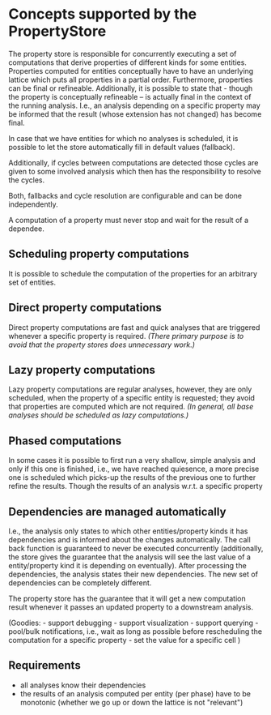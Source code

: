 # Concepts supported by the PropertyStore

The property store is responsible for concurrently executing a set of computations that derive  properties of different kinds for some entities.
Properties computed for entities conceptually have to have an underlying lattice which puts all properties in a partial order. Furthermore, properties can be final or refineable. Additionally, it is possible to state that - though the property is conceptually refineable – is actually final in the context of the running analysis. I.e., an analysis depending on a specific property may be informed that the result (whose extension has not changed) has become final.

In case that we have entities for which no analyses is scheduled, it is possible to let the store automatically fill in default values (fallback).

Additionally, if cycles between computations are detected those cycles are given to some involved analysis which then has the responsibility to resolve the cycles.

Both, fallbacks and cycle resolution are configurable and can be done independently.

A computation of a property must never stop and wait for the result of a dependee.

## Scheduling property computations
It is possible to schedule the computation of the properties for an arbitrary set of entities.

## Direct property computations
Direct property computations are fast and quick analyses that are triggered whenever a specific property is required. _(There primary purpose is to avoid that the property stores does unnecessary work.)_

## Lazy property computations
 Lazy property computations are regular analyses, however, they are only scheduled, when the property of a specific entity is requested; they avoid that properties are computed which are not required. _(In general, all base analyses should be scheduled as lazy computations.)_

## Phased computations
In some cases it is possible to first run a very shallow, simple analysis and only if this one is finished, i.e., we have reached quiesence, a more precise one is scheduled which picks-up the results of the previous one to further refine the results. Though the results of an analysis w.r.t. a specific property

## Dependencies are managed automatically
I.e., the analysis only states to which other entities/property kinds it has dependencies and is informed about the changes automatically. The call back function is guaranteed to never be executed concurrently (additionally, the store gives the guarantee that the analysis will see the last value of a entity/property kind it is depending on eventually). After processing the dependencies, the analysis states their new dependencies. The new set of dependencies can be completely different.

The property store has the guarantee that it will get a new computation result whenever it passes an updated property to a downstream analysis.

(Goodies:
    - support debugging
        - support visualization
        - support querying
    - pool/bulk notifications, i.e., wait as long as possible before rescheduling the computation for a specific property
    - set the value for a specific cell
)

## Requirements
- all analyses know their dependencies
- the results of an analysis computed per entity (per phase) have to be monotonic (whether we go up or down the lattice is not "relevant")

